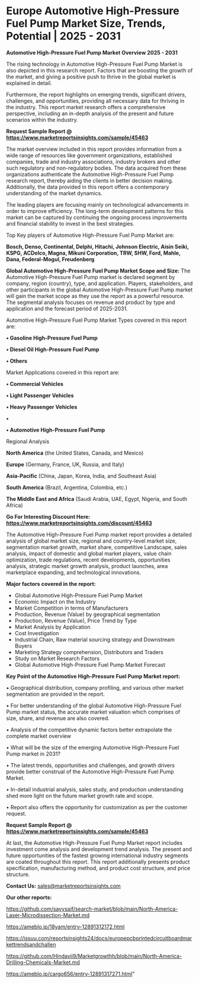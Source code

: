 # Europe Automotive High-Pressure Fuel Pump Market Size, Trends, Potential | 2025 - 2031

<Strong> Automotive High-Pressure Fuel Pump Market Overview 2025 - 2031</strong>

The rising technology in Automotive High-Pressure Fuel Pump Market is also depicted in this research report. Factors that are boosting the growth of the market, and giving a positive push to thrive in the global market is explained in detail.

Furthermore, the report highlights on emerging trends, significant drivers, challenges, and opportunities, providing all necessary data for thriving in the industry. This report market research offers a comprehensive perspective, including an in-depth analysis of the present and future scenarios within the industry.

<strong>Request Sample Report @ <a href=https://www.marketreportsinsights.com/sample/45463>https://www.marketreportsinsights.com/sample/45463</a></strong>

The market overview included in this report provides information from a wide range of resources like government organizations, established companies, trade and industry associations, industry brokers and other such regulatory and non-regulatory bodies. The data acquired from these organizations authenticate the Automotive High-Pressure Fuel Pump research report, thereby aiding the clients in better decision making. Additionally, the data provided in this report offers a contemporary understanding of the market dynamics.

The leading players are focusing mainly on technological advancements in order to improve efficiency. The long-term development patterns for this market can be captured by continuing the ongoing process improvements and financial stability to invest in the best strategies.

Top Key players of Automotive High-Pressure Fuel Pump Market are:

<strong>Bosch, Denso, Continental, Delphi, Hitachi, Johnson Electric, Aisin Seiki, KSPG, ACDelco, Magna, Mikuni Corporation, TRW, SHW, Ford, Mahle, Dana, Federal-Mogul, Freudenberg</strong>

<strong><b>Global Automotive High-Pressure Fuel Pump Market Scope and Size:</b></strong>
The Automotive High-Pressure Fuel Pump market is declared segment by company, region (country), type, and application. Players, stakeholders, and other participants in the global Automotive High-Pressure Fuel Pump market will gain the market scope as they use the report as a powerful resource. The segmental analysis focuses on revenue and product by type and application and the forecast period of 2025-2031.

Automotive High-Pressure Fuel Pump Market Types covered in this report are:

<strong>•  Gasoline High-Pressure Fuel Pump

•  Diesel Oil High-Pressure Fuel Pump

•  Others</strong>

Market Applications covered in this report are:

<strong>•  Commercial Vehicles

•  Light Passenger Vehicles

•  Heavy Passenger Vehicles

•  

•  Automotive High-Pressure Fuel Pump</strong> 

Regional Analysis

<strong>North America</strong> (the United States, Canada, and Mexico)

<strong>Europe</strong> (Germany, France, UK, Russia, and Italy)

<strong>Asia-Pacific</strong> (China, Japan, Korea, India, and Southeast Asia)

<strong>South America</strong> (Brazil, Argentina, Colombia, etc.)

<strong>The Middle East and Africa</strong> (Saudi Arabia, UAE, Egypt, Nigeria, and South Africa)

<strong>Go For Interesting Discount Here: <a href=https://www.marketreportsinsights.com/discount/45463>https://www.marketreportsinsights.com/discount/45463</a></strong>

The Automotive High-Pressure Fuel Pump market report provides a detailed analysis of global market size, regional and country-level market size, segmentation market growth, market share, competitive Landscape, sales analysis, impact of domestic and global market players, value chain optimization, trade regulations, recent developments, opportunities analysis, strategic market growth analysis, product launches, area marketplace expanding, and technological innovations.

<strong><b>Major factors covered in the report:</b></strong>
<ul>
  <li>Global Automotive High-Pressure Fuel Pump Market </li>
  <li>Economic Impact on the Industry</li>
  <li>Market Competition in terms of Manufacturers</li>
  <li>Production, Revenue (Value) by geographical segmentation</li>
  <li>Production, Revenue (Value), Price Trend by Type</li>
  <li>Market Analysis by Application</li>
  <li>Cost Investigation</li>
  <li>Industrial Chain, Raw material sourcing strategy and Downstream Buyers</li>
  <li>Marketing Strategy comprehension, Distributors and Traders</li>
  <li>Study on Market Research Factors</li>
  <li>Global Automotive High-Pressure Fuel Pump Market Forecast</li>
</ul>

<strong><b>Key Point of the Automotive High-Pressure Fuel Pump Market report:</b></strong>

• Geographical distribution, company profiling, and various other market segmentation are provided in the report.

• For better understanding of the global Automotive High-Pressure Fuel Pump market status, the accurate market valuation which comprises of size, share, and revenue are also covered.

• Analysis of the competitive dynamic factors better extrapolate the complete market overview

• What will be the size of the emerging Automotive High-Pressure Fuel Pump market in 2031?

• The latest trends, opportunities and challenges, and growth drivers provide better construal of the Automotive High-Pressure Fuel Pump Market.

• In-detail industrial analysis, sales study, and production understanding shed more light on the future market growth rate and scope.

• Report also offers the opportunity for customization as per the customer request.

<strong>Request Sample Report @ <a href=https://www.marketreportsinsights.com/sample/45463>https://www.marketreportsinsights.com/sample/45463</a></strong>

At last, the Automotive High-Pressure Fuel Pump Market report includes investment come analysis and development trend analysis. The present and future opportunities of the fastest growing international industry segments are coated throughout this report. This report additionally presents product specification, manufacturing method, and product cost structure, and price structure.

<strong>Contact Us:</strong>
sales@marketreportsinsights.com

<strong>Our other reports:</strong>

<a href=https://github.com/sayysaif/search-market/blob/main/North-America-Laser-Microdissection-Market.md>https://github.com/sayysaif/search-market/blob/main/North-America-Laser-Microdissection-Market.md</a>

<a href=https://ameblo.jp/18yam/entry-12891312172.html>https://ameblo.jp/18yam/entry-12891312172.html</a>

<a href=https://issuu.com/reportsinsights24/docs/europepcbprintedcircuitboardmarkettrendsandchallen>https://issuu.com/reportsinsights24/docs/europepcbprintedcircuitboardmarkettrendsandchallen</a>

<a href=https://github.com/Hindavii9/Marketgrowthh/blob/main/North-America-Drilling-Chemicals-Market.md>https://github.com/Hindavii9/Marketgrowthh/blob/main/North-America-Drilling-Chemicals-Market.md</a>

<a href=https://ameblo.jp/cargo656/entry-12891317271.html>https://ameblo.jp/cargo656/entry-12891317271.html</a>"
